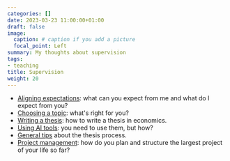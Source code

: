 ```yaml
---
categories: []
date: 2023-03-23 11:00:00+01:00
draft: false
image:
  caption: # caption if you add a picture 
  focal_point: Left
summary: My thoughts about supervision
tags:
- teaching
title: Supervision
weight: 20
---
```


* [Aligning expectations](/teaching/supervision/expectations): what can you expect from me and what do I expect from you?
* [Choosing a topic](/teaching/supervision/topic): what's right for you? 
* [Writing a thesis](/teaching/supervision/writing): how to write a thesis in economics. 
* [Using AI tools](/teaching/supervision/ai): you need to use them, but how? 
* [General tips](/teaching/supervision/tips) about the thesis process.
* [Project management](/teaching/supervision/management): how do you plan and structure the largest project of your life so far?





